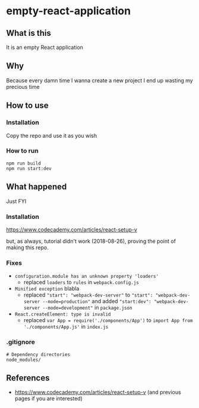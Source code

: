 # empty-react-application

## What is this
It is an empty React application

## Why
Because every damn time I wanna create a new project I end up wasting my precious time

## How to use
### Installation
Copy the repo and use it as you wish
### How to run
```
npm run build
npm run start:dev
```

## What happened
Just FYI

### Installation
https://www.codecademy.com/articles/react-setup-v

but, as always, tutorial didn't work (2018-08-26), proving the point of making this repo.

### Fixes
- `configuration.module has an unknown property 'loaders'`
  - replaced `loaders` to `rules` in `webpack.config.js`
- `Minified exception` blabla
  - replaced `"start": "webpack-dev-server"` to `"start": "webpack-dev-server --mode=production"` and added `"start:dev": "webpack-dev-server --mode=development"` in `package.json`
- `React.createElement: type is invalid`
  - replaced `var App = require('./components/App')` to `import App from './components/App.js'` in `index.js`

### .gitignore
```
# Dependency directories
node_modules/
```

## References
- https://www.codecademy.com/articles/react-setup-v (and previous pages if you are interested)
